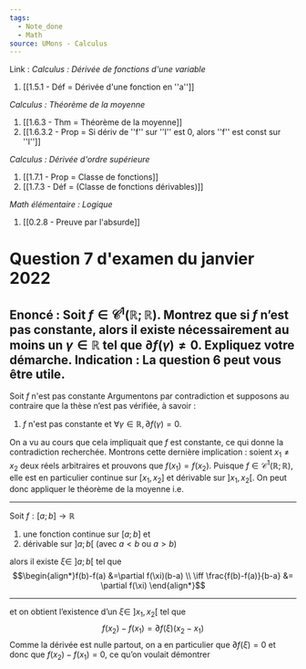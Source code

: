 ```yaml
---
tags:
  - Note_done
  - Math
source: UMons - Calculus
---
```


Link :
_Calculus : Dérivée de fonctions d'une variable_
1. [[1.5.1 - Déf = Dérivée d'une fonction en ''a'']]

_Calculus : Théorème de la moyenne_
1. [[1.6.3 - Thm = Théorème de la moyenne]]
2. [[1.6.3.2 - Prop = Si dériv de ''f'' sur ''I'' est 0, alors ''f'' est const sur ''I'']]

_Calculus : Dérivée d'ordre supérieure_
1. [[1.7.1 - Prop = Classe de fonctions]]
2. [[1.7.3 - Déf = (Classe de fonctions dérivables)]]

_Math élémentaire : Logique_
1. [[0.2.8 - Preuve par l'absurde]]

# Question 7 d'examen du janvier 2022
## Enoncé : Soit $f ∈ \mathscr{C}^1 (\mathbb{R};\mathbb{R})$. Montrez que si $f$ n’est pas constante, alors il existe nécessairement au moins un $γ ∈ \mathbb{R}$ tel que $∂ f(γ) \neq 0$. Expliquez votre démarche. Indication : La question 6 peut vous être utile.
Soit $f$ n'est pas constante
Argumentons par contradiction et supposons au contraire que la thèse n’est pas vérifiée, à savoir : 
1. $f$ n'est pas constante et $∀γ ∈ \mathbb{R}, ∂ f(γ) = 0$. 

On a vu au cours que cela impliquait que $f$ est constante, ce qui donne la contradiction recherchée. 
Montrons cette dernière implication : soient $x_1 \neq x_2$ deux réels arbitraires et prouvons que $f(x_1) = f(x_2$). 
Puisque $f ∈ \mathscr{C}^1 (\mathbb{R};\mathbb{R})$, elle est en particulier continue sur $[x_1, x_2]$ et dérivable sur $]x_1, x_2[$. 
On peut donc appliquer le théorème de la moyenne i.e. 

---
Soit $f : [a;b] \to \mathbb{R}$ 
1. une fonction continue sur $[a;b]$ et 
2. dérivable sur $]a;b[$ (avec $a < b$ ou $a >b$)

alors il existe $\xi \in\ ]a;b[$ tel que $$\begin{align*}f(b)-f(a) &=\partial f(\xi)(b-a) \\ \iff \frac{f(b)-f(a)}{b-a} &= \partial f(\xi)  \end{align*}$$

---

et on obtient l’existence d’un $ξ ∈\ ]x_1, x_2[$ tel que $$f(x_2)-f(x_1)=\partial f(\xi)(x_2-x_1)$$
Comme la dérivée est nulle partout, on a en particulier que $∂ f(ξ ) = 0$ et donc que $f(x_2)− f(x_1) = 0$, ce qu’on voulait démontrer
